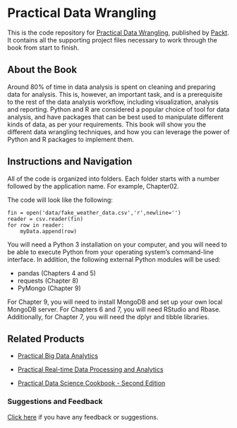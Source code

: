 # Practical Data Wrangling
This is the code repository for [Practical Data Wrangling](https://www.packtpub.com/big-data-and-business-intelligence/practical-data-wrangling?utm_source=github&utm_medium=repository&utm_campaign=9781787286139), published by [Packt](https://www.packtpub.com/?utm_source=github). It contains all the supporting project files necessary to work through the book from start to finish.
## About the Book
Around 80% of time in data analysis is spent on cleaning and preparing data for analysis. This is, however, an important task, and is a prerequisite to the rest of the data analysis workflow, including visualization, analysis and reporting. Python and R are considered a popular choice of tool for data analysis, and have packages that can be best used to manipulate different kinds of data, as per your requirements. This book will show you the different data wrangling techniques, and how you can leverage the power of Python and R packages to implement them.
## Instructions and Navigation
All of the code is organized into folders. Each folder starts with a number followed by the application name. For example, Chapter02.



The code will look like the following:
```
fin = open('data/fake_weather_data.csv','r',newline='')
reader = csv.reader(fin)
for row in reader:
    myData.append(row)
```

You will need a Python 3 installation on your computer, and you will need to be able to execute Python from your operating system’s command-line interface. In addition, the following external Python modules will be used:

* pandas (Chapters 4 and 5)
* requests (Chapter 8)
* PyMongo (Chapter 9)

For Chapter 9, you will need to install MongoDB and set up your own local MongoDB server.
For Chapters 6 and 7, you will need RStudio and Rbase. Additionally, for Chapter 7, you will need the dplyr and tibble libraries.

## Related Products
* [Practical Big Data Analytics](https://www.packtpub.com/big-data-and-business-intelligence/practical-big-data-analytics?utm_source=github&utm_medium=repository&utm_campaign=9781783554393)

* [Practical Real-time Data Processing and Analytics](https://www.packtpub.com/big-data-and-business-intelligence/practical-real-time-data-processing-and-analytics?utm_source=github&utm_medium=repository&utm_campaign=9781787281202)

* [Practical Data Science Cookbook - Second Edition](https://www.packtpub.com/big-data-and-business-intelligence/practical-data-science-cookbook-second-edition?utm_source=github&utm_medium=repository&utm_campaign=9781787129627)

### Suggestions and Feedback
[Click here](https://docs.google.com/forms/d/e/1FAIpQLSe5qwunkGf6PUvzPirPDtuy1Du5Rlzew23UBp2S-P3wB-GcwQ/viewform) if you have any feedback or suggestions.
